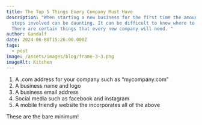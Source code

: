 ```yaml
---
title: The Top 5 Things Every Company Must Have
description: "When starting a new business for the first time the amount of
  steps involved can be daunting. It can be difficult to know where to begin.
  There are certain things that every new company will need. "
author: Gandalf
date: 2024-06-08T15:26:00.000Z
tags:
  - post
image: /assets/images/blog/frame-3-3.png
imageAlt: Kitchen
---
```

1. A .com address for your company such as “mycompany.com”
2. A business name and logo
3. A business email address
4. Social media such as facebook and instagram
5. A mobile friendly website the incorporates all of the above

These are the bare minimum!